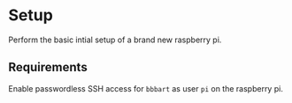 Setup
=====

Perform the basic intial setup of a brand new raspberry pi.

Requirements
------------

Enable passwordless SSH access for `bbbart` as user `pi` on the raspberry pi.
